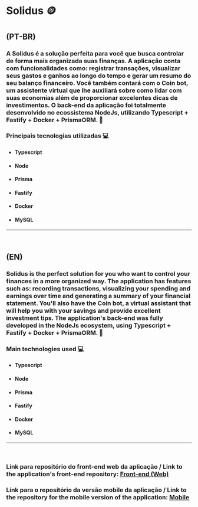 # Solidus :coin:

## (PT-BR)

### A Solidus é a solução perfeita para você que busca controlar de forma mais organizada suas finanças. A aplicação conta com funcionalidades como: registrar transações, visualizar seus gastos e ganhos ao longo do tempo e gerar um resumo do seu balanço financeiro. Você também contará com o Coin bot, um assistente virtual que lhe auxiliará sobre como lidar com suas economias além de proporcionar excelentes dicas de investimentos. O back-end da aplicação foi totalmente desenvolvido no ecossistema NodeJs, utilizando Typescript + Fastify + Docker + PrismaORM. :bookmark_tabs:

### Principais tecnologias utilizadas :computer:

- ####  Typescript
- ####  Node
- ####  Prisma
- ####  Fastify
- ####  Docker
- ####  MySQL

<hr>
<br>

## (EN)

### Solidus is the perfect solution for you who want to control your finances in a more organized way. The application has features such as: recording transactions, visualizing your spending and earnings over time and generating a summary of your financial statement. You'll also have the Coin bot, a virtual assistant that will help you with your savings and provide excellent investment tips. The application's back-end was fully developed in the NodeJs ecosystem, using Typescript + Fastify + Docker + PrismaORM. :bookmark_tabs:

### Main technologies used :computer:

- ####  Typescript
- ####  Node
- ####  Prisma
- ####  Fastify
- ####  Docker
- ####  MySQL

<hr>
<br>

### Link para repositório do front-end web da aplicação / Link to the application's front-end repository: [Front-end (Web)](https://github.com/PedroFurlann/solidus)
### Link para o repositório da versão mobile da aplicação / Link to the repository for the mobile version of the application: [Mobile](https://github.com/PedroFurlann/solidusMobile)
